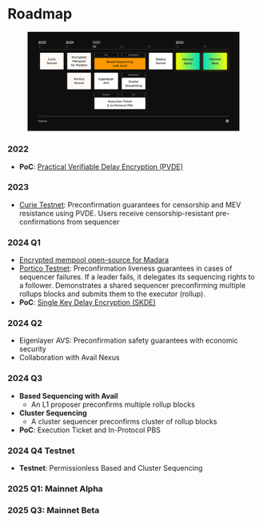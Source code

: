 # Roadmap

<figure><img src="../.gitbook/assets/radius roadmap (1).png" alt=""><figcaption></figcaption></figure>

### 2022

* **PoC**: [Practical Verifiable Delay Encryption (PVDE)](https://ethresear.ch/t/mev-resistant-zk-rollups-with-practical-vde-pvde/12677)

### 2023

* [Curie Testnet](https://docs.theradius.xyz/testnet/curie-testnet): Preconfirmation guarantees for censorship and MEV resistance using PVDE. Users receive censorship-resistant pre-confirmations from sequencer

### 2024 Q1

* [Encrypted mempool open-source for Madara](https://mirror.xyz/0x957084A1F20AB33cfA0cE07ed57F50c05954999C/I77x90l\_fyMjSnKjPuFtPymy153xlQXTjCeboQd08vA)
* [Portico Testnet](https://portico.theradius.xyz/): Preconfirmation liveness guarantees in cases of sequencer failures. If a leader fails, it delegates its sequencing rights to a follower. Demonstrates a shared sequencer preconfirming multiple rollups blocks and submits them to the executor (rollup).
* **PoC**: [Single Key Delay Encryption (SKDE)](https://mirror.xyz/0x957084A1F20AB33cfA0cE07ed57F50c05954999C/TvlP4n2W1qbP9tRMSO2-CfNwzw5WedtbC5yC5nFUezo)

### 2024 Q2&#x20;

* Eigenlayer AVS: Preconfirmation safety guarantees with economic security
* Collaboration with Avail Nexus

### 2024 Q3&#x20;

* **Based Sequencing with Avail**
  * An L1 proposer preconfirms multiple rollup blocks
* **Cluster Sequencing**
  * A cluster sequencer preconfirms cluster of rollup blocks
* **PoC**: Execution Ticket and In-Protocol PBS

### 2024 Q4 Testnet

* **Testnet**: Permissionless Based and Cluster Sequencing

### 2025 Q1: Mainnet Alpha

### 2025 Q3: Mainnet Beta



